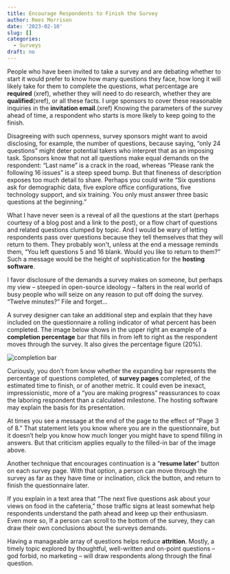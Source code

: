 ```yaml
---
title: Encourage Respondents to Finish the Survey
author: Rees Morrison
date: '2023-02-10'
slug: []
categories:
  - Surveys
draft: no
---
```


People who have been invited to take a survey and are debating whether to start it would prefer to know how many questions they face, how long it will likely take for them to complete the questions, what percentage are **required** (xref), whether they will need to do research, whether they are **qualified**(xref), or all these facts.  I urge sponsors to cover these reasonable inquiries in the **invitation email**.(xref)  Knowing the parameters of the survey ahead of time, a respondent who starts is more likely to keep going to the finish.  

Disagreeing with such openness, survey sponsors might want to avoid disclosing, for example, the number of questions, because saying, “only 24 questions” might deter potential takers who interpret that as an imposing task.  Sponsors know that not all questions make equal demands on the respondent: “Last name” is a crack in the road, whereas “Please rank the following 16 issues” is a steep speed bump.  But that fineness of description exposes too much detail to share.  Perhaps you could write “Six questions ask for demographic data, five explore office configurations, five technology support, and six training.  You only must answer three basic questions at the beginning.”  

What I have never seen is a reveal of all the questions at the start (perhaps courtesy of a blog post and a link to the post), or a flow chart of questions and related questions clumped by topic.   And I would be wary of letting respondents pass over questions because they tell themselves that they will return to them. They probably won't, unless at the end a message reminds them, “You left questions 5 and 16 blank. Would you like to return to them?”  Such a message would be the height of sophistication for the **hosting software**.

I favor disclosure of the demands a survey makes on someone, but perhaps my view – steeped in open-source ideology – falters in the real world of busy people who will seize on any reason to put off doing the survey.  “Twelve minutes?”  File and forget…

A survey designer can take an additional step and explain that they have included on the questionnaire a rolling indicator of what percent has been completed.  The image below shows in the upper right an example of a **completion percentage** bar that fills in from left to right as the respondent moves through the survey.  It also gives the percentage figure (20%).

![completion bar](/media/Law360pctcomplete2023-01-27.png)

Curiously, you don’t from know whether the expanding bar represents the percentage of questions completed, of **survey pages** completed, of the estimated time to finish, or of another metric.  It could even be inexact, impressionistic, more of a “you are making progress” reassurances to coax the laboring respondent than a calculated milestone.  The hosting software may explain the basis for its presentation.

At times you see a message at the end of the page to the effect of “Page 3 of 8.”  That statement lets you know where you are in the questionnaire, but it doesn’t help you know how much longer you might have to spend filling in answers. But that criticism applies equally to the filled-in bar of the image above.

Another technique that encourages continuation is a “**resume later**” button on each survey page.  With that option, a person can move through the survey as far as they have time or inclination, click the button, and return to finish the questionnaire later.

If you explain in a text area that “The next five questions ask about your views on food in the cafeteria,” those traffic signs at least somewhat help respondents understand the path ahead and keep up their enthusiasm.  Even more so, If a person can scroll to the bottom of the survey, they can draw their own conclusions about the surveys demands.

Having a manageable array of questions helps reduce **attrition**.  Mostly, a timely topic explored by thoughtful, well-written and on-point questions – god forbid, no marketing – will draw respondents along through the final question.

<!-- End of post -->
